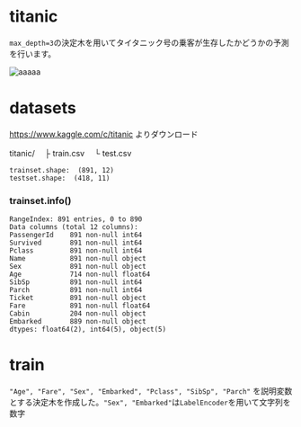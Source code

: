 # titanic

``max_depth=3``の決定木を用いてタイタニック号の乗客が生存したかどうかの予測を行います。

![aaaaa](https://user-images.githubusercontent.com/45190789/77848231-5a5e9000-71fe-11ea-94d5-c037f9f48fc5.png)


# datasets

https://www.kaggle.com/c/titanic よりダウンロード

titanic/
　├ train.csv
　└ test.csv

```
trainset.shape:  (891, 12)
testset.shape:  (418, 11)
```

### trainset.info()

```
RangeIndex: 891 entries, 0 to 890
Data columns (total 12 columns):
PassengerId    891 non-null int64
Survived       891 non-null int64
Pclass         891 non-null int64
Name           891 non-null object
Sex            891 non-null object
Age            714 non-null float64
SibSp          891 non-null int64
Parch          891 non-null int64
Ticket         891 non-null object
Fare           891 non-null float64
Cabin          204 non-null object
Embarked       889 non-null object
dtypes: float64(2), int64(5), object(5)
```

# train

``"Age", "Fare", "Sex", "Embarked", "Pclass", "SibSp", "Parch"`` を説明変数とする決定木を作成した。``"Sex", "Embarked"``は``LabelEncoder``を用いて文字列を数字
